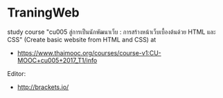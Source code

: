 # TraningWeb
study course "cu005 สู่การเป็นนักพัฒนาเว็บ : การสร้างหน้าเว็บเบื้องต้นด้วย HTML และ CSS" (Create basic website from HTML and CSS) at
- https://www.thaimooc.org/courses/course-v1:CU-MOOC+cu005+2017_T1/info

Editor:
- http://brackets.io/
